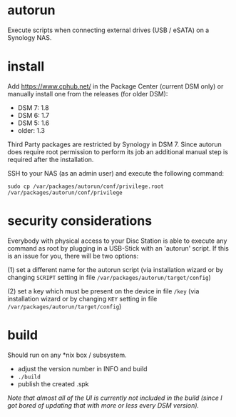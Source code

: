 # autorun
Execute scripts when connecting external drives (USB / eSATA) on a Synology NAS.


# install
Add https://www.cphub.net/ in the Package Center (current DSM only) or manually install one from the releases (for older DSM):

* DSM 7: 1.8
* DSM 6: 1.7
* DSM 5: 1.6
* older: 1.3

Third Party packages are restricted by Synology in DSM 7. Since autorun does require root 
permission to perform its job an additional manual step is required after the installation.

SSH to your NAS (as an admin user) and execute the following command:

```shell
sudo cp /var/packages/autorun/conf/privilege.root /var/packages/autorun/conf/privilege
```

# security considerations
Everybody with physical access to your Disc Station is able to execute any command as root by
plugging in a USB-Stick with an 'autorun' script. If this is an issue for you, there will be two options:

(1) set a different name for the autorun script (via installation wizard or by changing ``SCRIPT`` setting in file ``/var/packages/autorun/target/config``)

(2) set a key which must be present on the device in file ``/key`` (via installation wizard or by changing ``KEY`` setting in file ``/var/packages/autorun/target/config``)

# build
Should run on any *nix box / subsystem.

* adjust the version number in INFO and build
* `./build`
* publish the created .spk

*Note that almost all of the UI is currently not included in the build (since I got bored of updating that with more or less every DSM version).*
